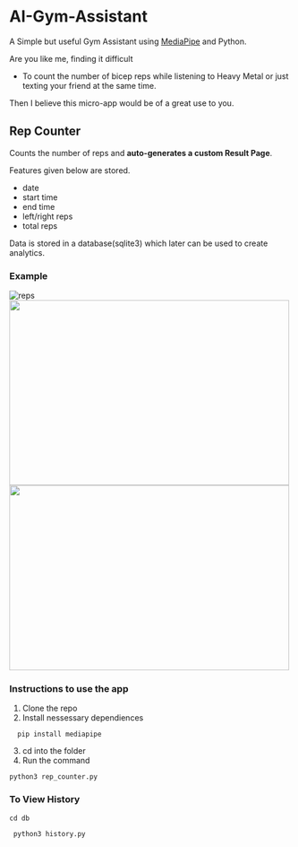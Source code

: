 # AI-Gym-Assistant
A Simple but useful Gym Assistant using [MediaPipe](https://google.github.io/mediapipe/solutions/pose) and Python.

Are you like me, finding it difficult
- To count the number of bicep reps while listening to Heavy Metal or just texting your friend at the same time.


Then I believe this micro-app would be of a great use to you.

## Rep Counter
Counts the number of reps and **auto-generates a custom Result Page**.

Features given below are stored.
- date
- start time
- end time
- left/right reps
- total reps

Data is stored in a database(sqlite3) which later can be used to create analytics.


### Example

![reps](https://user-images.githubusercontent.com/90824601/154799596-6a7bb500-61a4-490a-825b-2451cf5f91e9.gif)
<img src="https://user-images.githubusercontent.com/90824601/160833392-e9055fcd-683b-4df8-88a6-ad5ffe36f601.png" width="500" height="330" />
<img src= "https://user-images.githubusercontent.com/90824601/154799638-b9b0ee93-4ede-4045-aed0-a42dfa8a3da6.jpg" width="500" height="330"/>

### Instructions to use the app
1. Clone the repo
2. Install nessessary dependiences 
```
  pip install mediapipe
  ```
3. cd into the folder
4. Run the command
```
python3 rep_counter.py
```

### To View History
``` cd db ```

``` python3 history.py```
